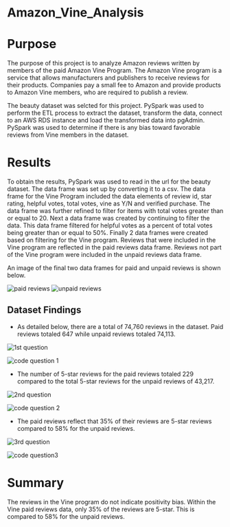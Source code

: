 # Amazon_Vine_Analysis

# Purpose

The purpose of this project is to analyze Amazon reviews written by members of the paid Amazon Vine Program.  The Amazon Vine program
is a service that allows manufacturers and publishers to receive reviews for their products.  Companies pay a small fee to Amazon and provide
products to Amazon Vine members, who are required to publish a review.

The beauty dataset was selcted for this project.  PySpark was used to perform the ETL process to extract the dataset, transform the data,
connect to an AWS RDS instance and load the transformed data into pgAdmin.  PySpark was used to determine if there is any bias toward favorable
reviews from Vine members in the dataset.

# Results

To obtain the results, PySpark was used to read in the url for the beauty dataset.  The data frame was set up by converting it to a 
csv.  The data frame for the Vine Program included the data elements of review id, star rating, helpful votes, total votes, vine as Y/N and 
verified purchase.  The data frame was further refined to filter for items with total votes greater than or equal to 20.  Next a data frame
was created by continuing to filter the data.  This data frame filtered for helpful votes as a percent of total votes being greater than or 
equal to 50%.  Finally 2 data frames were created based on filtering for the Vine program.  Reviews that were included in the Vine program are
reflected in the paid reviews data frame.  Reviews not part of the Vine program were included in the unpaid reviews data frame.

An image of the final two data frames for paid and unpaid reviews is shown below.  

![paid reviews](https://user-images.githubusercontent.com/100876517/178141239-a5f6a06a-f315-427d-afae-02b33afbf08e.png)
![unpaid reviews](https://user-images.githubusercontent.com/100876517/178141242-de783fbe-8e9e-44f5-b3fb-de76fb0a0a3c.png)




## Dataset Findings

* As detailed below, there are a total of 74,760 reviews in the dataset.  Paid reviews totaled 647 while unpaid reviews totaled 74,113.

![1st question](https://user-images.githubusercontent.com/100876517/178127926-5e5278e0-44ab-421c-9a1d-5ec7bdc4e9ed.png)

![code question 1](https://user-images.githubusercontent.com/100876517/178128211-92cec58d-9f7d-4c17-9a2d-c104f43c020e.png)

* The number of 5-star reviews for the paid reviews totaled 229 compared to the total 5-star reviews for the unpaid reviews of 43,217.

![2nd question](https://user-images.githubusercontent.com/100876517/178127928-1e3da7b5-1401-4b4a-a1ba-a226ffe184f2.png)

![code question 2](https://user-images.githubusercontent.com/100876517/178128210-6b6adb71-1358-496e-8b34-b6518e667f7f.png)

* The paid reviews reflect that 35% of their reviews are 5-star reviews compared to 58% for the unpaid reviews.

![3rd question](https://user-images.githubusercontent.com/100876517/178127929-d8db099a-e675-4571-bbfe-6b56289e5f12.png)

![code question3](https://user-images.githubusercontent.com/100876517/178128209-41c3d643-df91-404e-9fde-247342204f9c.png)

# Summary

The reviews in the Vine program do not indicate positivity bias.  Within the Vine paid reviews data, only 35% of the reviews are 5-star.  This is
compared to 58% for the unpaid reviews.  



